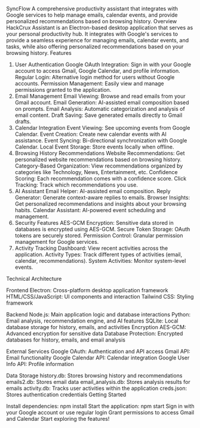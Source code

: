 SyncFlow
A comprehensive productivity assistant that integrates with Google services to help manage emails, calendar events, and provide personalized recommendations based on browsing history.
Overview
HackCrux Assistant is an Electron-based desktop application that serves as your personal productivity hub. It integrates with Google's services to provide a seamless experience for managing emails, calendar events, and tasks, while also offering personalized recommendations based on your browsing history.
Features

1. User Authentication
Google OAuth Integration:
Sign in with your Google account to access Gmail, Google Calendar, and profile information.
Regular Login: Alternative login method for users without Google accounts.
Permission Management: Easily view and manage permissions granted to the application.
2. Email Management
Email Viewing: Browse and read emails from your Gmail account.
Email Generation: AI-assisted email composition based on prompts.
Email Analysis: Automatic categorization and analysis of email content.
Draft Saving: Save generated emails directly to Gmail drafts.
3. Calendar Integration
Event Viewing: See upcoming events from Google Calendar.
Event Creation: Create new calendar events with AI assistance.
Event Syncing: Bi-directional synchronization with Google Calendar.
Local Event Storage: Store events locally when offline.
4. Browsing History Recommendations
Website Recommendations: Get personalized website recommendations based on browsing history.
Category-Based Organization: View recommendations organized by categories like Technology, News, Entertainment, etc.
Confidence Scoring: Each recommendation comes with a confidence score.
Click Tracking: Track which recommendations you use.
5. AI Assistant
Email Helper: AI-assisted email composition.
Reply Generator: Generate context-aware replies to emails.
Browser Insights: Get personalized recommendations and insights about your browsing habits.
Calendar Assistant: AI-powered event scheduling and management.
6. Security Features
AES-GCM Encryption: Sensitive data stored in databases is encrypted using AES-GCM.
Secure Token Storage: OAuth tokens are securely stored.
Permission Control: Granular permission management for Google services.
7. Activity Tracking
Dashboard: View recent activities across the application.
Activity Types: Track different types of activities (email, calendar, recommendations).
System Activities: Monitor system-level events.

Technical Architecture

Frontend
Electron: Cross-platform desktop application framework
HTML/CSS/JavaScript: UI components and interaction
Tailwind CSS: Styling framework

Backend
Node.js: Main application logic and database interactions
Python: Email analysis, recommendation engine, and AI features
SQLite: Local database storage for history, emails, and activities
Encryption
AES-GCM: Advanced encryption for sensitive data
Database Protection: Encrypted databases for history, emails, and email analysis

External Services
Google OAuth: Authentication and API access
Gmail API: Email functionality
Google Calendar API: Calendar integration
Google User Info API: Profile information

Data Storage
history.db: Stores browsing history and recommendations
emails2.db: Stores email data
email_analysis.db: Stores analysis results for emails
activity.db: Tracks user activities within the application
creds.json: Stores authentication credentials
Getting Started

Install dependencies: npm install
Start the application: npm start
Sign in with your Google account or use regular login
Grant permissions to access Gmail and Calendar
Start exploring the features!
